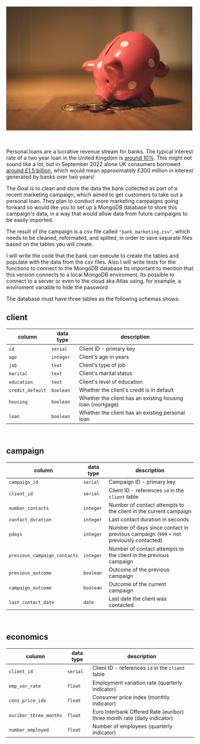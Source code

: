 ![piggy_bank](data/raw_data/piggy_bank.jpg)

<br>

Personal loans are a lucrative revenue stream for banks. The typical interest rate of a two year loan in the United Kingdom is [around 10%](https://www.experian.com/blogs/ask-experian/whats-a-good-interest-rate-for-a-personal-loan/). This might not sound like a lot, but in September 2022 alone UK consumers borrowed [around £1.5 billion](https://www.ukfinance.org.uk/system/files/2022-12/Household%20Finance%20Review%202022%20Q3-%20Final.pdf), which would mean approximately £300 million in interest generated by banks over two years!

The Goal is to clean and store the data the bank collected as part of a recent marketing campaign, which aimed to get customers to take out a personal loan. They plan to conduct more marketing campaigns going forward so would like you to set up a MongoDB database to store this campaign's data, in a way that would allow data from future campaigns to be easily imported. 

The result of the campaign is a csv file called `"bank_marketing.csv"`, which needs to be cleaned, reformated, and splited, in order to save separate files based on the tables you will create. 

I will write the code that the bank can execute to create the tables and populate with the data from the csv files. 
Also I will write tests for the functions to connect to the MongoDB database
Its important to mention that this version connects to a local MongoDB enviroment. Its possible to connect to a server or even to the cloud aka Atlas using, for example, a enviroment variable to hide the password

The database must have three tables as the following schemas shows:

## client

| column | data type | description |
|--------|-----------|-------------|
| `id` | `serial` | Client ID - primary key |
| `age` | `integer` | Client's age in years |
| `job` | `text` | Client's type of job |
| `marital` | `text` | Client's marital status |
| `education` | `text` | Client's level of education |
| `credit_default` | `boolean` | Whether the client's credit is in default |
| `housing` | `boolean` | Whether the client has an existing housing loan (mortgage) |
| `loan` | `boolean` | Whether the client has an existing personal loan |

<br>

## campaign

| column | data type | description |
|--------|-----------|-------------|
| `campaign_id` | `serial` | Campaign ID - primary key |
| `client_id` | `serial` | Client ID - references `id` in the `client` table |
| `number_contacts` | `integer` | Number of contact attempts to the client in the current campaign |
| `contact_duration` | `integer` | Last contact duration in seconds |
| `pdays` | `integer` | Number of days since contact in previous campaign (`999` = not previously contacted) |
| `previous_campaign_contacts` | `integer` | Number of contact attempts to the client in the previous campaign |
| `previous_outcome` | `boolean` | Outcome of the previous campaign |
| `campaign_outcome` | `boolean` | Outcome of the current campaign |
| `last_contact_date` | `date` | Last date the client was contacted |

<br>

## economics

| column | data type | description |
|--------|-----------|-------------|
| `client_id` | `serial` | Client ID - references `id` in the `client` table |
| `emp_var_rate` | `float` | Employment variation rate (quarterly indicator) |
| `cons_price_idx` | `float` | Consumer price index (monthly indicator) |
| `euribor_three_months` | `float` | Euro Interbank Offered Rate (euribor) three month rate (daily indicator) |
| `number_employed` | `float` | Number of employees (quarterly indicator)| 
